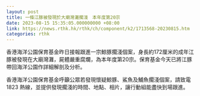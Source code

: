 ```yaml
---
layout: post
title: 一條江豚被發現於大廟灣灘擱淺　本年度第20宗
date: 2023-08-15 15:35:05.000000000 +08:00
link: https://news.rthk.hk/rthk/ch/component/k2/1713568-20230815.htm
categories: rthk
---
```


香港海洋公園保育基金昨日接報跟進一宗鯨豚擱淺個案，身長約172厘米的成年江豚被發現在大廟灣灘，屍體嚴重腐爛，為本年度第20宗。保育基金今天已將江豚帶回海洋公園作詳細解剖及分析。

香港海洋公園保育基金呼籲公眾若發現懷疑鯨豚、鯊魚及鯆魚擱淺個案，請致電1823 熱線，並提供發現擱淺的時間、地點、相片，讓行動組能盡快到場跟進。
